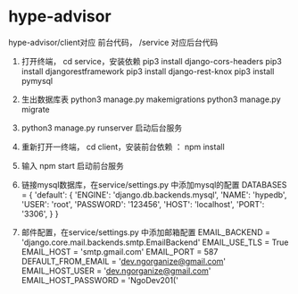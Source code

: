 # hype-advisor

hype-advisor/client对应 前台代码， /service 对应后台代码

1. 打开终端， cd service，安装依赖
pip3 install django-cors-headers
pip3 install djangorestframework
pip3 install django-rest-knox
pip3 install pymysql

2. 生出数据库表
python3 manage.py makemigrations
python3 manage.py migrate

3. python3 manage.py runserver 启动后台服务


4. 重新打开一终端， cd client，安装前台依赖 ： npm install

5. 输入 npm start 启动前台服务

6. 链接mysql数据库，在service/settings.py 中添加mysql的配置
    DATABASES = {
        'default': {
            'ENGINE': 'django.db.backends.mysql',
            'NAME': 'hypedb',
            'USER': 'root',
            'PASSWORD': '123456',
            'HOST': 'localhost',
            'PORT': '3306',
        }
    }

7. 邮件配置，在service/settings.py 中添加邮箱配置
    EMAIL_BACKEND = 'django.core.mail.backends.smtp.EmailBackend'
    EMAIL_USE_TLS = True
    EMAIL_HOST = 'smtp.gmail.com'
    EMAIL_PORT = 587
    DEFAULT_FROM_EMAIL = 'dev.ngorganize@gmail.com'
    EMAIL_HOST_USER = 'dev.ngorganize@gmail.com'
    EMAIL_HOST_PASSWORD = 'NgoDev201('

